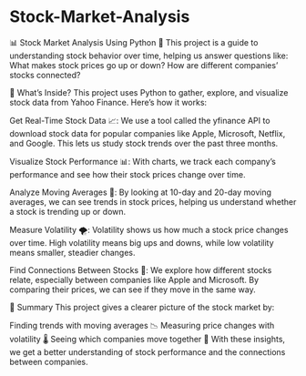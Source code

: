 # Stock-Market-Analysis

📊 Stock Market Analysis Using Python 🐍
This project is a guide to understanding stock behavior over time, helping us answer questions like: What makes stock prices go up or down? How are different companies’ stocks connected?

🔎 What’s Inside?
This project uses Python to gather, explore, and visualize stock data from Yahoo Finance. Here’s how it works:

Get Real-Time Stock Data 📈: We use a tool called the yfinance API to download stock data for popular companies like Apple, Microsoft, Netflix, and Google. This lets us study stock trends over the past three months.

Visualize Stock Performance 📊: With charts, we track each company’s performance and see how their stock prices change over time.

Analyze Moving Averages 📏: By looking at 10-day and 20-day moving averages, we can see trends in stock prices, helping us understand whether a stock is trending up or down.

Measure Volatility 🌪️: Volatility shows us how much a stock price changes over time. High volatility means big ups and downs, while low volatility means smaller, steadier changes.

Find Connections Between Stocks 🔗: We explore how different stocks relate, especially between companies like Apple and Microsoft. By comparing their prices, we can see if they move in the same way.

📝 Summary
This project gives a clearer picture of the stock market by:

Finding trends with moving averages 📉
Measuring price changes with volatility 🌡️
Seeing which companies move together 🔗
With these insights, we get a better understanding of stock performance and the connections between companies.
